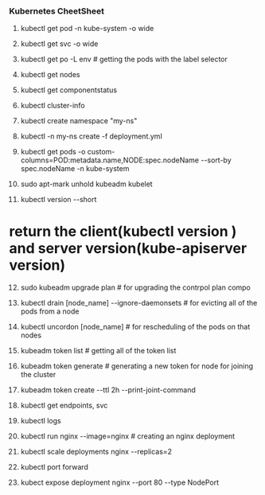 ### Kubernetes CheetSheet

1. kubectl get pod -n kube-system -o wide
2. kubectl get svc -o wide
3. kubectl get po -L env # getting the pods with the label selector
4. kubectl get nodes
5. kubectl get componentstatus
6. kubectl cluster-info 
7. kubectl create namespace "my-ns"
8. kubectl -n my-ns create -f deployment.yml
9. kubectl get pods -o custom-columns=POD:metadata.name,NODE:spec.nodeName --sort-by spec.nodeName -n kube-system
10. sudo apt-mark unhold kubeadm kubelet 

11. kubectl version --short 
# return the client(kubectl version ) and server version(kube-apiserver version)

12. sudo kubeadm upgrade plan # for upgrading the contrpol plan compo
13. kubectl drain [node_name] --ignore-daemonsets # for evicting all of the pods from a node
14. kubectl uncordon [node_name] # for rescheduling of the pods on that nodes

15. kubeadm token list # getting all of the token list
16. kubeadm token generate # generating a new token for node for joining the cluster
17. kubeadm token create <generated-token> --ttl 2h --print-joint-command
18. kubectl get endpoints, svc
19. kubectl logs <pods-name>
20. kubectl run nginx --image=nginx # creating an nginx deployment  
21. kubectl scale deployments nginx --replicas=2
22. kubectl port forward
23. kubect expose deployment nginx --port 80 --type NodePort



